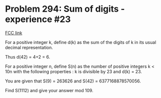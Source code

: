 # Problem 294: Sum of digits - experience #23

[FCC link](https://www.freecodecamp.org/learn/coding-interview-prep/project-euler/problem-294-sum-of-digits---experience-23)

For a positive integer k, define d(k) as the sum of the digits of k in its usual
decimal representation.

Thus d(42) = 4+2 = 6.

For a positive integer n, define S(n) as the number of positive integers k < 10n
with the following properties : k is divisible by 23 and d(k) = 23.

You are given that S(9) = 263626 and S(42) = 6377168878570056.

Find S(1112) and give your answer mod 109.
